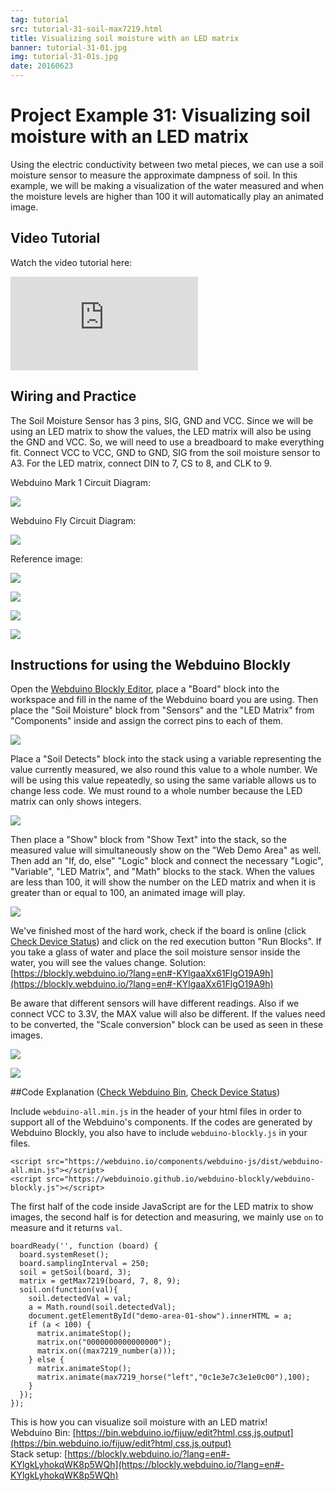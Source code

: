 ```yaml
---
tag: tutorial
src: tutorial-31-soil-max7219.html
title: Visualizing soil moisture with an LED matrix
banner: tutorial-31-01.jpg
img: tutorial-31-01s.jpg
date: 20160623
---
```


<!-- @@master  = ../../_layout.html-->

<!-- @@block  =  meta-->

<title>Project Example 31: Visualizing soil moisture with an LED matrix :::: Webduino = Web × Arduino</title>

<meta name="description" content="Using the electric conductivity between two metal pieces, we can use a soil moisture sensor to measure the approximate dampness of soil. In this example, we will be making a visualization of the water measured and when the moisture levels are higher than 100 it will automatically play an animated image.">

<meta itemprop="description" content="Using the electric conductivity between two metal pieces, we can use a soil moisture sensor to measure the approximate dampness of soil. In this example, we will be making a visualization of the water measured and when the moisture levels are higher than 100 it will automatically play an animated image.">

<meta property="og:description" content="Using the electric conductivity between two metal pieces, we can use a soil moisture sensor to measure the approximate dampness of soil. In this example, we will be making a visualization of the water measured and when the moisture levels are higher than 100 it will automatically play an animated image.">

<meta property="og:title" content="Project Example 31: Visualizing soil moisture with an LED matrix" >

<meta property="og:url" content="https://webduino.io/tutorials/tutorial-31-soil-max7219.html">

<meta property="og:image" content="https://webduino.io/img/tutorials/tutorial-31-01s.jpg">

<meta itemprop="image" content="https://webduino.io/img/tutorials/tutorial-31-01s.jpg">

<include src="../_include-tutorials.html"></include>

<!-- @@close-->

<!-- @@block  =  preAndNext-->

<include src="../_include-tutorials-content.html"></include>

<!-- @@close-->

<!-- @@block  =  tutorials-->

# Project Example 31: Visualizing soil moisture with an LED matrix

Using the electric conductivity between two metal pieces, we can use a soil moisture sensor to measure the approximate dampness of soil. In this example, we will be making a visualization of the water measured and when the moisture levels are higher than 100 it will automatically play an animated image. 

<!-- <div class="buy-this">
	<span>土壤濕度偵測模組：<a href="https://webduino.io/buy/webduino-expansion-s.html" target="_blank">Webduino 擴充套件 S ( 支援馬克 1 號、Fly )</a></span>
	<span>LED 點矩陣：<a href="https://webduino.io/buy/webduino-package-plus.html" target="_blank">Webduino 基本套件 Plus  ( 支援馬克 1 號、Fly )</a></span>
	<span>Webduino 開發板：<a href="https://webduino.io/buy/component-webduino-v1.html" target="_blank">Webduino 馬克一號</a>、<a href="https://webduino.io/buy/component-webduino-fly.html" target="_blank">Webduino Fly</a>、<a href="https://webduino.io/buy/component-webduino-uno-fly.html" target="_blank">Webduino Fly + Arduino UNO</a></span>
</div> -->

## Video Tutorial

Watch the video tutorial here: 
<iframe class="youtube" src="https://www.youtube.com/embed/ppweeGJD0nw" frameborder="0" allowfullscreen></iframe>

## Wiring and Practice

The Soil Moisture Sensor has 3 pins, SIG, GND and VCC. Since we will be using an LED matrix to show the values, the LED matrix will also be using the GND and VCC. So, we will need to use a breadboard to make everything fit. Connect VCC to VCC, GND to GND, SIG from the soil moisture sensor to A3. For the LED matrix, connect DIN to 7, CS to 8, and CLK to 9.

Webduino Mark 1 Circuit Diagram:

![](../../img/tutorials/tutorial-31-02.jpg)

Webduino Fly Circuit Diagram:

![](../../img/tutorials/tutorial-31-02-fly.jpg)

Reference image:

![](../../img/tutorials/tutorial-31-03.jpg)

![](../../img/tutorials/tutorial-31-04.jpg)

![](../../img/tutorials/tutorial-31-05.jpg)

![](../../img/tutorials/tutorial-31-06.jpg)

<!-- <div class="buy-this">
	<span>土壤濕度偵測模組：<a href="https://webduino.io/buy/webduino-expansion-s.html" target="_blank">Webduino 擴充套件 S ( 支援馬克 1 號、Fly )</a></span>
	<span>LED 點矩陣：<a href="https://webduino.io/buy/webduino-package-plus.html" target="_blank">Webduino 基本套件 Plus  ( 支援馬克 1 號、Fly )</a></span>
	<span>Webduino 開發板：<a href="https://webduino.io/buy/component-webduino-v1.html" target="_blank">Webduino 馬克一號</a>、<a href="https://webduino.io/buy/component-webduino-fly.html" target="_blank">Webduino Fly</a>、<a href="https://webduino.io/buy/component-webduino-uno-fly.html" target="_blank">Webduino Fly + Arduino UNO</a></span>
</div> -->

## Instructions for using the Webduino Blockly

Open the [Webduino Blockly Editor](https://blockly.webduino.io/?lang=en), place a "Board" block into the workspace and fill in the name of the  Webduino board you are using. Then place the "Soil Moisture" block from "Sensors" and the "LED Matrix" from "Components" inside and assign the correct pins to each of them.

![](../../img/tutorials/en/tutorial-31-07.jpg)

Place a "Soil Detects" block into the stack using a variable representing the value currently measured, we also round this value to a whole number. We will be using this value repeatedly, so using the same variable allows us to change less code. We must round to a whole number because the LED matrix can only shows integers.

![](../../img/tutorials/en/tutorial-31-08.jpg)

Then place a "Show" block from "Show Text" into the stack, so the measured value will simultaneously show on the "Web Demo Area" as well. Then add an "If, do, else" "Logic" block and connect the necessary "Logic", "Variable", "LED Matrix", and "Math" blocks to the stack. When the values are less than 100, it will show the number on the LED matrix and when it is greater than or equal to 100, an animated image will play.

![](../../img/tutorials/en/tutorial-31-09.jpg)

We've finished most of the hard work, check if the board is online (click [Check Device Status](https://webduino.io/device.html)) and click on the red execution button "Run Blocks". If you take a glass of water and place the soil moisture sensor inside the water, you will see the values change. 
Solution: [https://blockly.webduino.io/?lang=en#-KYlgaaXx61FlgO19A9h](https://blockly.webduino.io/?lang=en#-KYlgaaXx61FlgO19A9h)

Be aware that different sensors will have different readings. Also if we connect VCC to 3.3V, the MAX value will also be different. If the values need to be converted, the "Scale conversion" block can be used as seen in these images.

![](../../img/tutorials/en/tutorial-31-10.jpg)

![](../../img/tutorials/en/tutorial-31-11.jpg)

##Code Explanation ([Check Webduino Bin](https://bin.webduino.io/fijuw/edit?html,css,js,output), [Check Device Status](https://webduino.io/device.html))

Include `webduino-all.min.js` in the header of your html files in order to support all of the Webduino's components. If the codes are generated by Webduino Blockly, you also have to include `webduino-blockly.js` in your files.

	<script src="https://webduino.io/components/webduino-js/dist/webduino-all.min.js"></script>
	<script src="https://webduinoio.github.io/webduino-blockly/webduino-blockly.js"></script>

The first half of the code inside JavaScript are for the LED matrix to show images, the second half is for detection and measuring, we mainly use `on` to measure and it returns `val`.

	boardReady('', function (board) {
	  board.systemReset();
	  board.samplingInterval = 250;
	  soil = getSoil(board, 3);
	  matrix = getMax7219(board, 7, 8, 9);
	  soil.on(function(val){
	    soil.detectedVal = val;
	    a = Math.round(soil.detectedVal);
	    document.getElementById("demo-area-01-show").innerHTML = a;
	    if (a < 100) {
	      matrix.animateStop();
	      matrix.on("0000000000000000");
	      matrix.on((max7219_number(a)));
	    } else {
	      matrix.animateStop();
	      matrix.animate(max7219_horse("left","0c1e3e7c3e1e0c00"),100);
	    }
	  });
	});

This is how you can visualize soil moisture with an LED matrix!  
Webduino Bin: [https://bin.webduino.io/fijuw/edit?html,css,js,output](https://bin.webduino.io/fijuw/edit?html,css,js,output)  
Stack setup: [https://blockly.webduino.io/?lang=en#-KYlgkLyhokqWK8p5WQh](https://blockly.webduino.io/?lang=en#-KYlgkLyhokqWK8p5WQh)

<!-- <div class="buy-this">
	<span>土壤濕度偵測模組：<a href="https://webduino.io/buy/webduino-expansion-s.html" target="_blank">Webduino 擴充套件 S ( 支援馬克 1 號、Fly )</a></span>
	<span>LED 點矩陣：<a href="https://webduino.io/buy/webduino-package-plus.html" target="_blank">Webduino 基本套件 Plus  ( 支援馬克 1 號、Fly )</a></span>
	<span>Webduino 開發板：<a href="https://webduino.io/buy/component-webduino-v1.html" target="_blank">Webduino 馬克一號</a>、<a href="https://webduino.io/buy/component-webduino-fly.html" target="_blank">Webduino Fly</a>、<a href="https://webduino.io/buy/component-webduino-uno-fly.html" target="_blank">Webduino Fly + Arduino UNO</a></span>
</div> -->


<!-- @@close-->